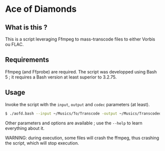 # Ace of Diamonds

## What is this ?

This is a script leveraging Ffmpeg to mass-transcode files to either Vorbis ou FLAC.

## Requirements 

Ffmpeg (and Ffprobe) are required. 
The script was developped using Bash 5 ; it requires a Bash version at least superior to 3.2.75.

## Usage

Invoke the script with the `input`, `output` and `codec` parameters (at least).

```bash
$ ./aofd.bash --input ~/Musics/To/Transcode -output ~/Musics/Transcoded -codec vorbis
```

Other parameters and options are available ; use the `--help` to learn everything about it.

WARNING: during execution, some files will crash the ffmpeg, thus crashing the script, which will stop execution.